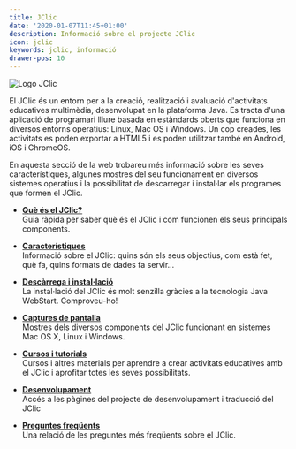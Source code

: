 ```yaml
---
title: JClic
date: '2020-01-07T11:45+01:00'
description: Informació sobre el projecte JClic
icon: jclic
keywords: jclic, informació
drawer-pos: 10
---
```


![Logo JClic](../../img/jclic_logo.png)

El JClic és un entorn per a la creació, realització i avaluació d'activitats educatives multimèdia, desenvolupat en la plataforma Java. Es tracta d'una aplicació de programari lliure basada en estàndards oberts que funciona en diversos entorns operatius: Linux, Mac OS i Windows. Un cop creades, les activitats es poden exportar a HTML5 i es poden utilitzar també en Android, iOS i ChromeOS.

En aquesta secció de la web trobareu més informació sobre les seves característiques, algunes mostres del seu funcionament en diversos sistemes operatius i la possibilitat de descarregar i instal·lar els programes que formen el JClic.

- __[Què és el JClic?](/jclic/howto/)__<br/>
Guia ràpida per saber què és el JClic i com funcionen els seus principals components.

- __[Característiques]()__<br/>
Informació sobre el JClic: quins són els seus objectius, com està fet, què fa, quins formats de dades fa servir...

- __[Descàrrega i instal·lació]()__<br/>
La instal·lació del JClic és molt senzilla gràcies a la tecnologia Java WebStart. Comproveu-ho!

- __[Captures de pantalla]()__<br/>
Mostres dels diversos components del JClic funcionant en sistemes Mac OS X, Linux i Windows.

- __[Cursos i tutorials]()__<br/>
Cursos i altres materials per aprendre a crear activitats educatives amb el JClic i aprofitar totes les seves possibilitats.

- __[Desenvolupament]()__<br/>
Accés a les pàgines del projecte de desenvolupament i traducció del JClic

- __[Preguntes freqüents]()__<br/>
Una relació de les preguntes més freqüents sobre el JClic.
